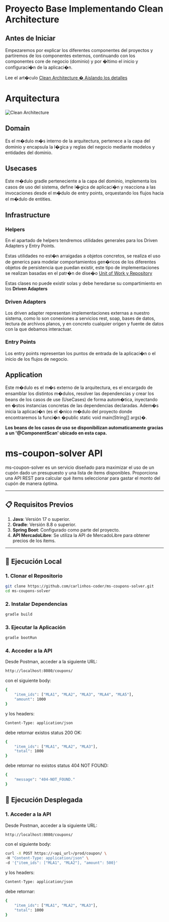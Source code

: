 # Proyecto Base Implementando Clean Architecture

## Antes de Iniciar

Empezaremos por explicar los diferentes componentes del proyectos y partiremos de los componentes externos, continuando con los componentes core de negocio (dominio) y por �ltimo el inicio y configuraci�n de la aplicaci�n.

Lee el art�culo [Clean Architecture � Aislando los detalles](https://medium.com/bancolombia-tech/clean-architecture-aislando-los-detalles-4f9530f35d7a)

# Arquitectura

![Clean Architecture](https://miro.medium.com/max/1400/1*ZdlHz8B0-qu9Y-QO3AXR_w.png)

## Domain

Es el m�dulo m�s interno de la arquitectura, pertenece a la capa del dominio y encapsula la l�gica y reglas del negocio mediante modelos y entidades del dominio.

## Usecases

Este m�dulo gradle perteneciente a la capa del dominio, implementa los casos de uso del sistema, define l�gica de aplicaci�n y reacciona a las invocaciones desde el m�dulo de entry points, orquestando los flujos hacia el m�dulo de entities.

## Infrastructure

### Helpers

En el apartado de helpers tendremos utilidades generales para los Driven Adapters y Entry Points.

Estas utilidades no est�n arraigadas a objetos concretos, se realiza el uso de generics para modelar comportamientos
gen�ricos de los diferentes objetos de persistencia que puedan existir, este tipo de implementaciones se realizan
basadas en el patr�n de dise�o [Unit of Work y Repository](https://medium.com/@krzychukosobudzki/repository-design-pattern-bc490b256006)

Estas clases no puede existir solas y debe heredarse su compartimiento en los **Driven Adapters**

### Driven Adapters

Los driven adapter representan implementaciones externas a nuestro sistema, como lo son conexiones a servicios rest,
soap, bases de datos, lectura de archivos planos, y en concreto cualquier origen y fuente de datos con la que debamos
interactuar.

### Entry Points

Los entry points representan los puntos de entrada de la aplicaci�n o el inicio de los flujos de negocio.

## Application

Este m�dulo es el m�s externo de la arquitectura, es el encargado de ensamblar los distintos m�dulos, resolver las dependencias y crear los beans de los casos de use (UseCases) de forma autom�tica, inyectando en �stos instancias concretas de las dependencias declaradas. Adem�s inicia la aplicaci�n (es el �nico m�dulo del proyecto donde encontraremos la funci�n �public static void main(String[] args)�.

**Los beans de los casos de uso se disponibilizan automaticamente gracias a un '@ComponentScan' ubicado en esta capa.**

# ms-coupon-solver API

ms-coupon-solver es un servicio diseñado para maximizar el uso de un cupón dado un presupuesto y una lista de ítems disponibles. Proporciona una API REST para calcular qué ítems seleccionar para gastar el monto del cupón de manera óptima.

---

## 📋 Requisitos Previos

1. **Java**: Versión 17 o superior.
2. **Gradle**: Versión 8.8 o superior.
3. **Spring Boot**: Configurado como parte del proyecto.
4. **API MercadoLibre**: Se utiliza la API de MercadoLibre para obtener precios de los ítems.

---

## 🚀 Ejecución Local

### 1. Clonar el Repositorio

```bash
git clone https://github.com/carlinhos-coder/ms-coupons-solver.git
cd ms-coupons-solver
 ```
### 2. Instalar Dependencias

```bash
gradle build
``` 

### 3. Ejecutar la Aplicación

```bash
gradle bootRun
```

### 4. Acceder a la API
Desde Postman, acceder a la siguiente URL:

```bash
http://localhost:8080/coupons/
```
con el siguiente body:

```bash
{
    "item_ids": ["MLA1", "MLA2", "MLA3", "MLA4", "MLA5"],
    "amount": 1000
}
```
y los headers:

```bash
Content-Type: application/json
```
debe retornar existos status 200 OK:

```bash
{
    "item_ids": ["MLA1", "MLA2", "MLA3"],
    "total": 1000
}
```
debe retornar no existos status 404 NOT FOUND:

```bash
{
    "message": "404-NOT_FOUND."
}
```

## 🚀 Ejecución Desplegada

### 1. Acceder a la API
Desde Postman, acceder a la siguiente URL:

```bash
http://localhost:8080/coupons/
```
con el siguiente body:

```bash
curl -X POST https://<api_url>/prod/coupon/ \
-H "Content-Type: application/json" \
-d '{"item_ids": ["MLA1", "MLA2"], "amount": 500}'

```
y los headers:

```bash
Content-Type: application/json
```
debe retornar:

```bash
{
    "item_ids": ["MLA1", "MLA2", "MLA3"],
    "total": 1000
}
```
